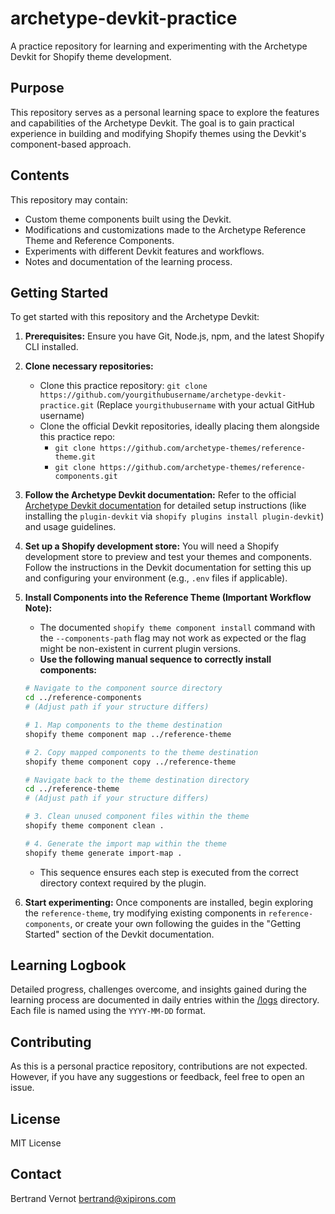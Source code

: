 # archetype-devkit-practice

A practice repository for learning and experimenting with the Archetype Devkit for Shopify theme development.

## Purpose

This repository serves as a personal learning space to explore the features and capabilities of the Archetype Devkit. The goal is to gain practical experience in building and modifying Shopify themes using the Devkit's component-based approach.

## Contents

This repository may contain:

*   Custom theme components built using the Devkit.
*   Modifications and customizations made to the Archetype Reference Theme and Reference Components.
*   Experiments with different Devkit features and workflows.
*   Notes and documentation of the learning process.

## Getting Started

To get started with this repository and the Archetype Devkit:

1.  **Prerequisites:** Ensure you have Git, Node.js, npm, and the latest Shopify CLI installed.
2.  **Clone necessary repositories:**
    *   Clone this practice repository: `git clone https://github.com/yourgithubusername/archetype-devkit-practice.git` (Replace `yourgithubusername` with your actual GitHub username)
    *   Clone the official Devkit repositories, ideally placing them alongside this practice repo:
        *   `git clone https://github.com/archetype-themes/reference-theme.git`
        *   `git clone https://github.com/archetype-themes/reference-components.git`
3.  **Follow the Archetype Devkit documentation:** Refer to the official [Archetype Devkit documentation](https://github.com/archetype-themes/devkit) for detailed setup instructions (like installing the `plugin-devkit` via `shopify plugins install plugin-devkit`) and usage guidelines.
4.  **Set up a Shopify development store:** You will need a Shopify development store to preview and test your themes and components. Follow the instructions in the Devkit documentation for setting this up and configuring your environment (e.g., `.env` files if applicable).
5.  **Install Components into the Reference Theme (Important Workflow Note):**
    *   The documented `shopify theme component install` command with the `--components-path` flag may not work as expected or the flag might be non-existent in current plugin versions.
    *   **Use the following manual sequence to correctly install components:**

    ```bash
    # Navigate to the component source directory
    cd ../reference-components 
    # (Adjust path if your structure differs)

    # 1. Map components to the theme destination
    shopify theme component map ../reference-theme 

    # 2. Copy mapped components to the theme destination
    shopify theme component copy ../reference-theme

    # Navigate back to the theme destination directory
    cd ../reference-theme
    # (Adjust path if your structure differs)

    # 3. Clean unused component files within the theme
    shopify theme component clean .

    # 4. Generate the import map within the theme
    shopify theme generate import-map . 
    ```
    *   This sequence ensures each step is executed from the correct directory context required by the plugin.

6.  **Start experimenting:** Once components are installed, begin exploring the `reference-theme`, try modifying existing components in `reference-components`, or create your own following the guides in the "Getting Started" section of the Devkit documentation.

## Learning Logbook

Detailed progress, challenges overcome, and insights gained during the learning process are documented in daily entries within the [/logs](/logs) directory. Each file is named using the `YYYY-MM-DD` format.

## Contributing

As this is a personal practice repository, contributions are not expected. However, if you have any suggestions or feedback, feel free to open an issue.

## License

MIT License

## Contact

Bertrand Vernot
bertrand@xipirons.com